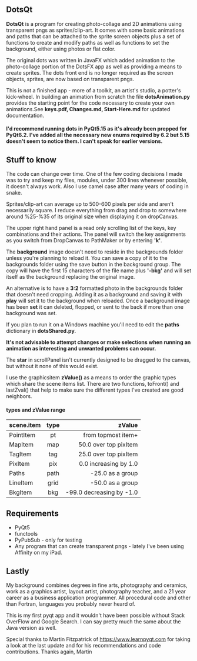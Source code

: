 ## DotsQt  
**DotsQt** is a program for creating photo-collage and 2D animations using transparent pngs as sprites/clip-art. It comes with some basic animations and paths that can be attached to the sprite screen objects plus a set of functions to create and modify paths as well as functions to set the background, either using photos or flat color.

The original dots was written in JavaFX which added animation to the photo-collage portion of the DotsFX app as well as providing a means to create sprites. The dots front end is no longer required as the screen objects, sprites, are now based on transparent pngs.

This is not a finished app - more of a toolkit, an artist's studio, a potter's kick-wheel. In building an animation from scratch the file **dotsAnimation.py** provides the starting point for the code necessary to create your own animations.See **keys.pdf, Changes.md, Start-Here.md** for updated documentation.
	  
#### I'd recommend running dots in **PyQt5.15** as it's already been prepped for **PyQt6.2**.  I've added all the necessary new enums required by 6.2 but 5.15 doesn't seem to notice them.  I can't speak for earlier versions.

## Stuff to know
The code can change over time.  One of the few coding decisions I made was to try and keep my files, modules, under 300 lines whenever possible, it doesn't always work. Also I use camel case after many years of coding in snake.

Sprites/clip-art can average up to 500-600 pixels per side and aren't necessarily square.  I reduce everything from drag and drop to somewhere around %25-%35 of its original size when displaying it on dropCanvas.

The upper right hand panel is a read only scrolling list of the keys, key combinations and their actions. The panel will switch the key assignments as you switch from DropCanvas to PathMaker or by entering **'k'**.

The **background** image doesn't need to reside in the backgrounds folder unless you're planning to reload it. You can save a copy of it to the backgrounds folder using the save button in the background group. The copy will have the first 15 characters of the file name plus **'-bkg'** and will set itself as the background replacing the original image.

An alternative is to have a **3:2** formatted photo in the backgrounds folder that doesn't need cropping. Adding it as a background and saving it with **play** will set it to the background when reloaded.  Once a background image has been **set** it can deleted, flopped, or sent to the back if more than one background was set.

If you plan to run it on a Windows machine you'll need to edit the **paths** dictionary in **dotsShared.py**.   

**It's not advisable to attempt changes or make selections when running an animation as interesting and unwanted problems can occur.**   

The **star** in scrollPanel isn't currently designed to be dragged to the canvas, but without it none of this would exist.

I use the graphicsitem **zValue()** as a means to order the graphic types which share the scene items list.  There are two functions, toFront() and lastZval() that help to make sure the different types I've created are good neighbors.

#### types and zValue range		
| scene.item  | type  | zValue |
|:------------- |:---------------:| -------------:|
| PointItem | pt | from topmost item+ |
| MapItem | map | 50.0 over top pixItem |
| TagItem | tag|25.0 over top pixItem|
| PixItem | pix  |  0.0 increasing by 1.0 | 
| Paths| path| -25.0 as a group 
| LineItem  | grid   | -50.0 as a group |
| BkgItem   | bkg | -99.0 decreasing by -1.0 |    
  
  

## Requirements
* PyQt5
* functools
* PyPubSub - only for testing 
* Any program that can create transparent pngs - lately I've been using Affinity on my iPad.

## Lastly
My background combines degrees in fine arts, photography and ceramics, work as a graphics artist, layout artist, photography teacher, and a 21 year career as a business application programmer. All procedural code and other than Fortran, languages you probably never heard of. 

This is my first pyqt app and it wouldn't have been possible without Stack OverFlow and Google Search. I can say pretty much the same about the Java version as well.

Special thanks to Martin Fitzpatrick of <https://www.learnpyqt.com> for taking a look at the last update and for his recommendations and code contributions.  Thanks again, Martin
